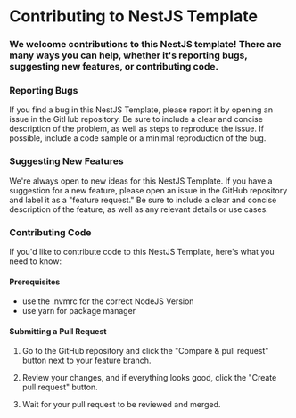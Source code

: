 # Contributing to NestJS Template

### We welcome contributions to this NestJS template! There are many ways you can help, whether it's reporting bugs, suggesting new features, or contributing code.

### Reporting Bugs

If you find a bug in this NestJS Template, please report it by opening an issue in the GitHub repository. Be sure to include a clear and concise description of the problem, as well as steps to reproduce the issue. If possible, include a code sample or a minimal reproduction of the bug.

### Suggesting New Features

We're always open to new ideas for this NestJS Template. If you have a suggestion for a new feature, please open an issue in the GitHub repository and label it as a "feature request." Be sure to include a clear and concise description of the feature, as well as any relevant details or use cases.

### Contributing Code

If you'd like to contribute code to this NestJS Template, here's what you need to know:

#### Prerequisites
- use the .nvmrc for the correct NodeJS Version
- use yarn for package manager

#### Submitting a Pull Request

1. Go to the GitHub repository and click the "Compare & pull request" button next to your feature branch.

2. Review your changes, and if everything looks good, click the "Create pull request" button.

3. Wait for your pull request to be reviewed and merged.
